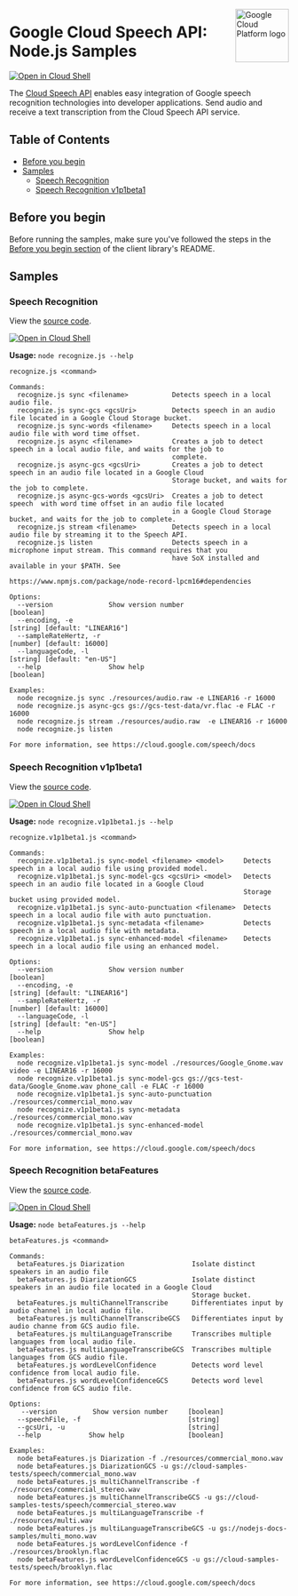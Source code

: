 [//]: # "This README.md file is auto-generated, all changes to this file will be lost."
[//]: # "To regenerate it, use `npm run generate-scaffolding`."
<img src="https://avatars2.githubusercontent.com/u/2810941?v=3&s=96" alt="Google Cloud Platform logo" title="Google Cloud Platform" align="right" height="96" width="96"/>

# Google Cloud Speech API: Node.js Samples

[![Open in Cloud Shell][shell_img]][shell_link]

The [Cloud Speech API](https://cloud.google.com/speech/docs) enables easy integration of Google speech recognition technologies into developer applications. Send audio and receive a text transcription from the Cloud Speech API service.

## Table of Contents

* [Before you begin](#before-you-begin)
* [Samples](#samples)
  * [Speech Recognition](#speech-recognition)
  * [Speech Recognition v1p1beta1](#speech-recognition-v1p1beta1)

## Before you begin

Before running the samples, make sure you've followed the steps in the
[Before you begin section](../README.md#before-you-begin) of the client
library's README.

## Samples

### Speech Recognition

View the [source code][recognize_0_code].

[![Open in Cloud Shell][shell_img]](https://console.cloud.google.com/cloudshell/open?git_repo=https://github.com/googleapis/nodejs-speech&page=editor&open_in_editor=samples/recognize.js,samples/README.md)

__Usage:__ `node recognize.js --help`

```
recognize.js <command>

Commands:
  recognize.js sync <filename>           Detects speech in a local audio file.
  recognize.js sync-gcs <gcsUri>         Detects speech in an audio file located in a Google Cloud Storage bucket.
  recognize.js sync-words <filename>     Detects speech in a local audio file with word time offset.
  recognize.js async <filename>          Creates a job to detect speech in a local audio file, and waits for the job to
                                         complete.
  recognize.js async-gcs <gcsUri>        Creates a job to detect speech in an audio file located in a Google Cloud
                                         Storage bucket, and waits for the job to complete.
  recognize.js async-gcs-words <gcsUri>  Creates a job to detect speech  with word time offset in an audio file located
                                         in a Google Cloud Storage bucket, and waits for the job to complete.
  recognize.js stream <filename>         Detects speech in a local audio file by streaming it to the Speech API.
  recognize.js listen                    Detects speech in a microphone input stream. This command requires that you
                                         have SoX installed and available in your $PATH. See
                                         https://www.npmjs.com/package/node-record-lpcm16#dependencies

Options:
  --version              Show version number                                                                   [boolean]
  --encoding, -e                                                                          [string] [default: "LINEAR16"]
  --sampleRateHertz, -r                                                                        [number] [default: 16000]
  --languageCode, -l                                                                         [string] [default: "en-US"]
  --help                 Show help                                                                             [boolean]

Examples:
  node recognize.js sync ./resources/audio.raw -e LINEAR16 -r 16000
  node recognize.js async-gcs gs://gcs-test-data/vr.flac -e FLAC -r 16000
  node recognize.js stream ./resources/audio.raw  -e LINEAR16 -r 16000
  node recognize.js listen

For more information, see https://cloud.google.com/speech/docs
```

[recognize_0_docs]: https://cloud.google.com/speech/docs
[recognize_0_code]: recognize.js

### Speech Recognition v1p1beta1

View the [source code][recognize.v1p1beta1_1_code].

[![Open in Cloud Shell][shell_img]](https://console.cloud.google.com/cloudshell/open?git_repo=https://github.com/googleapis/nodejs-speech&page=editor&open_in_editor=samples/recognize.v1p1beta1.js,samples/README.md)

__Usage:__ `node recognize.v1p1beta1.js --help`

```
recognize.v1p1beta1.js <command>

Commands:
  recognize.v1p1beta1.js sync-model <filename> <model>     Detects speech in a local audio file using provided model.
  recognize.v1p1beta1.js sync-model-gcs <gcsUri> <model>   Detects speech in an audio file located in a Google Cloud
                                                           Storage bucket using provided model.
  recognize.v1p1beta1.js sync-auto-punctuation <filename>  Detects speech in a local audio file with auto punctuation.
  recognize.v1p1beta1.js sync-metadata <filename>          Detects speech in a local audio file with metadata.
  recognize.v1p1beta1.js sync-enhanced-model <filename>    Detects speech in a local audio file using an enhanced model.

Options:
  --version              Show version number                                                                   [boolean]
  --encoding, -e                                                                          [string] [default: "LINEAR16"]
  --sampleRateHertz, -r                                                                        [number] [default: 16000]
  --languageCode, -l                                                                         [string] [default: "en-US"]
  --help                 Show help                                                                             [boolean]

Examples:
  node recognize.v1p1beta1.js sync-model ./resources/Google_Gnome.wav video -e LINEAR16 -r 16000
  node recognize.v1p1beta1.js sync-model-gcs gs://gcs-test-data/Google_Gnome.wav phone_call -e FLAC -r 16000
  node recognize.v1p1beta1.js sync-auto-punctuation ./resources/commercial_mono.wav
  node recognize.v1p1beta1.js sync-metadata ./resources/commercial_mono.wav
  node recognize.v1p1beta1.js sync-enhanced-model ./resources/commercial_mono.wav

For more information, see https://cloud.google.com/speech/docs
```

[recognize.v1p1beta1_1_docs]: https://cloud.google.com/speech/docs
[recognize.v1p1beta1_1_code]: recognize.v1p1beta1.js

[shell_img]: https://gstatic.com/cloudssh/images/open-btn.png
[shell_img]: //gstatic.com/cloudssh/images/open-btn.png
[shell_link]: https://console.cloud.google.com/cloudshell/open?git_repo=https://github.com/googleapis/nodejs-speech&page=editor&open_in_editor=samples/README.md

### Speech Recognition betaFeatures

View the [source code][betaFeatures_code].

[![Open in Cloud Shell][shell_img]](https://console.cloud.google.com/cloudshell/open?git_repo=https://github.com/googleapis/nodejs-speech&page=editor&open_in_editor=samples/betaFeatures.js,samples/README.md)

__Usage:__ `node betaFeatures.js --help`

```
betaFeatures.js <command>

Commands:
  betaFeatures.js Diarization                 Isolate distinct speakers in an audio file
  betaFeatures.js DiarizationGCS              Isolate distinct speakers in an audio file located in a Google Cloud
                                              Storage bucket.
  betaFeatures.js multiChannelTranscribe      Differentiates input by audio channel in local audio file.
  betaFeatures.js multiChannelTranscribeGCS   Differentiates input by audio channe from GCS audio file.
  betaFeatures.js multiLanguageTranscribe     Transcribes multiple languages from local audio file.
  betaFeatures.js multiLanguageTranscribeGCS  Transcribes multiple languages from GCS audio file.
  betaFeatures.js wordLevelConfidence         Detects word level confidence from local audio file.
  betaFeatures.js wordLevelConfidenceGCS      Detects word level confidence from GCS audio file. 

Options:
   --version         Show version number     [boolean]
  --speechFile, -f                           [string]
  --gcsUri, -u                               [string]
  --help            Show help                [boolean]

Examples:
  node betaFeatures.js Diarization -f ./resources/commercial_mono.wav
  node betaFeatures.js DiarizationGCS -u gs://cloud-samples-tests/speech/commercial_mono.wav
  node betaFeatures.js multiChannelTranscribe -f ./resources/commercial_stereo.wav
  node betaFeatures.js multiChannelTranscribeGCS -u gs://cloud-samples-tests/speech/commercial_stereo.wav
  node betaFeatures.js multiLanguageTranscribe -f ./resources/multi.wav
  node betaFeatures.js multiLanguageTranscribeGCS -u gs://nodejs-docs-samples/multi_mono.wav
  node betaFeatures.js wordLevelConfidence -f ./resources/brooklyn.flac
  node betaFeatures.js wordLevelConfidenceGCS -u gs://cloud-samples-tests/speech/brooklyn.flac

For more information, see https://cloud.google.com/speech/docs
```

[betaFeatures_docs]: https://cloud.google.com/speech/docs
[betaFeatures_code]: recognize.v1p1beta1.js

[shell_img]: //gstatic.com/cloudssh/images/open-btn.png
[shell_link]: https://console.cloud.google.com/cloudshell/open?git_repo=https://github.com/googleapis/nodejs-speech&page=editor&open_in_editor=samples/README.md
